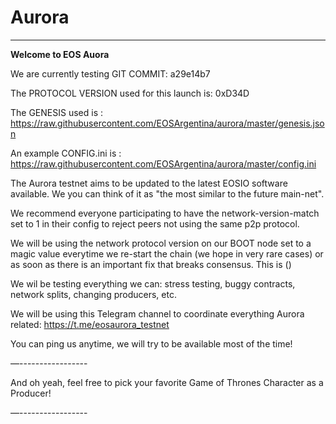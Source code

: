 # Aurora
__________

**Welcome to EOS Auora**

We are currently testing GIT COMMIT: a29e14b7

The PROTOCOL VERSION used for this launch is: 0xD34D

The GENESIS used is : 
https://raw.githubusercontent.com/EOSArgentina/aurora/master/genesis.json

An example CONFIG.ini is : 
https://raw.githubusercontent.com/EOSArgentina/aurora/master/config.ini

The Aurora testnet aims to be updated to the latest EOSIO software available.
We you can think of it as "the most similar to the future main-net".

We recommend everyone participating to have the network-version-match set to 1 in their config to reject peers not using the same p2p protocol.

We will be using the network protocol version on our BOOT node set to a magic value everytime we re-start the chain (we hope in very rare cases) or as soon as there is an important fix that breaks consensus. This is ()

We wil be testing everything we can: stress testing, buggy contracts, network splits, changing producers, etc.

We will be using this Telegram channel to coordinate everything Aurora related:
https://t.me/eosaurora_testnet

You can ping us anytime, we will try to be available most of the time!

—-----------------

And oh yeah, feel free to pick your favorite Game of Thrones Character as a Producer!

—-----------------
